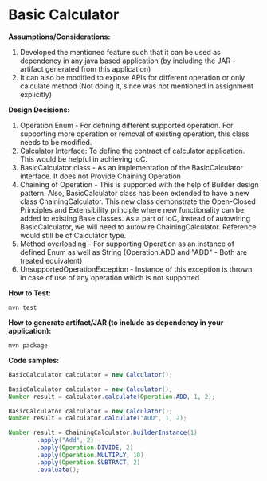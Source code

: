 # Basic Calculator

**Assumptions/Considerations:**
1. Developed the mentioned feature such that it can be used as dependency in any java based application (by including the JAR - artifact generated from this application)
2. It can also be modified to expose APIs for different operation or only calculate method (Not doing it, since was not mentioned in assignment explicitly)


**Design Decisions:**
1. Operation Enum - For defining different supported operation. For supporting more operation or removal of existing operation, this class needs to be modified.
2. Calculator Interface: To define the contract of calculator application. This would be helpful in achieving IoC. 
3. BasicCalculator class - As an implementation of the BasicCalculator interface. It does not Provide Chaining Operation 
4. Chaining of Operation - This is supported with the help of Builder design pattern. Also, BasicCalculator class has been extended to have a new class ChainingCalculator. This new class demonstrate the Open-Closed Principles and Extensibility principle where new functionality can be added to existing Base classes. As a part of IoC, instead of autowiring BasicCalculator, we will need to autowire ChainingCalculator. Reference would still be of Calculator type.
5. Method overloading - For supporting Operation as an instance of defined Enum as well as String (Operation.ADD and "ADD" - Both are treated equivalent)
6. UnsupportedOperationException - Instance of this exception is thrown in case of use of any operation which is not supported. 



**How to Test:**

```
mvn test
```

**How to generate artifact/JAR (to include as dependency in your application):**

```
mvn package
```

**Code samples:**

```java
BasicCalculator calculator = new Calculator();
```

```java
BasicCalculator calculator = new Calculator();
Number result = calculator.calculate(Operation.ADD, 1, 2);
```

```java
BasicCalculator calculator = new Calculator();
Number result = calculator.calculate("ADD", 1, 2);
```

```java
Number result = ChainingCalculator.builderInstance(1)
        .apply("Add", 2)
        .apply(Operation.DIVIDE, 2)
        .apply(Operation.MULTIPLY, 10)
        .apply(Operation.SUBTRACT, 2)
        .evaluate();
```
